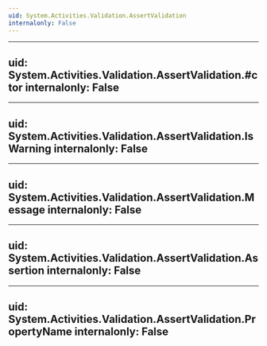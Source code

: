 ```yaml
---
uid: System.Activities.Validation.AssertValidation
internalonly: False
---
```


---
uid: System.Activities.Validation.AssertValidation.#ctor
internalonly: False
---

---
uid: System.Activities.Validation.AssertValidation.IsWarning
internalonly: False
---

---
uid: System.Activities.Validation.AssertValidation.Message
internalonly: False
---

---
uid: System.Activities.Validation.AssertValidation.Assertion
internalonly: False
---

---
uid: System.Activities.Validation.AssertValidation.PropertyName
internalonly: False
---
